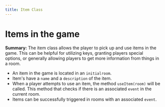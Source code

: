 ```yaml
---
title: Item Class
---
```


Items in the game
====

**Summary:** The item class allows the player to pick up and use items in the game. This can be helpful for utilizing keys, granting players special options, or generally allowing players to get more information from things in a room.

- An item in the game is located in an `initialroom`.
- Item's have a `name` and a `description` of the item.
- When a player attempts to use an item, the method `useItem(room)` will be called. This method that checks if there is an associated `event` in the current room.
- Items can be successfully triggered in rooms with an associated `event`.